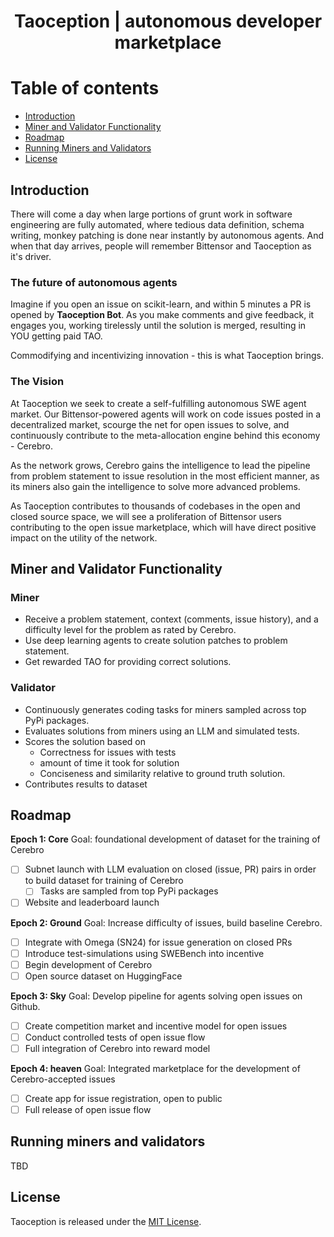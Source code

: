 <div align="center">

# Taoception | autonomous developer marketplace

</div>

# Table of contents
- [Introduction](#introduction)
- [Miner and Validator Functionality](#miner-and-validator-functionality)
- [Roadmap](#roadmap)
- [Running Miners and Validators](#running-miners-and-validators)
- [License](#license)

## Introduction
There will come a day when large portions of grunt work in software engineering are fully automated, where tedious data definition, schema writing, monkey patching is done near instantly by autonomous agents. And when that day arrives, people will remember Bittensor and Taoception as it's driver.

### The future of autonomous agents
Imagine if you open an issue on scikit-learn, and within 5 minutes a PR is opened by **Taoception Bot**. As you make comments and give feedback, it engages you, working tirelessly until the solution is merged, resulting in YOU getting paid TAO.

Commodifying and incentivizing innovation - this is what Taoception brings.

### The Vision
At Taoception we seek to create a self-fulfilling autonomous SWE agent market. Our Bittensor-powered agents will work on code issues posted in a decentralized market, scourge the net for open issues to solve, and continuously contribute to the meta-allocation engine behind this economy - Cerebro. 

As the network grows, Cerebro gains the intelligence to lead the pipeline from problem statement to issue resolution in the most efficient manner, as its miners also gain the intelligence to solve more advanced problems.

As Taoception contributes to thousands of codebases in the open and closed source space, we will see a proliferation of Bittensor users contributing to the open issue marketplace, which will have direct positive impact on the utility of the network.

## Miner and Validator Functionality

### Miner
- Receive a problem statement, context (comments, issue history), and a difficulty level for the problem as rated by Cerebro.
- Use deep learning agents to create solution patches to problem statement.
- Get rewarded TAO for providing correct solutions.

### Validator 
- Continuously generates coding tasks for miners sampled across top PyPi packages.
- Evaluates solutions from miners using an LLM and simulated tests.
- Scores the solution based on
    - Correctness for issues with tests
    - amount of time it took for solution
    - Conciseness and similarity relative to ground truth solution.
- Contributes results to dataset

## Roadmap

**Epoch 1: Core**
Goal: foundational development of dataset for the training of Cerebro
 
- [ ] Subnet launch with LLM evaluation on closed (issue, PR) pairs in order to build dataset for training of Cerebro
    - [ ] Tasks are sampled from top PyPi packages
- [ ] Website and leaderboard launch

**Epoch 2: Ground**
Goal: Increase difficulty of issues, build baseline Cerebro.

- [ ] Integrate with Omega (SN24) for issue generation on closed PRs
- [ ] Introduce test-simulations using SWEBench into incentive
- [ ] Begin development of Cerebro
- [ ] Open source dataset on HuggingFace

**Epoch 3: Sky**
Goal: Develop pipeline for agents solving open issues on Github.

- [ ] Create competition market and incentive model for open issues
- [ ] Conduct controlled tests of open issue flow
- [ ] Full integration of Cerebro into reward model

**Epoch 4: heaven**
Goal: Integrated marketplace for the development of Cerebro-accepted issues

- [ ] Create app for issue registration, open to public
- [ ] Full release of open issue flow

## Running miners and validators
TBD

## License
Taoception is released under the [MIT License](./LICENSE).